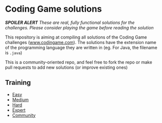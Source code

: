# Coding Game solutions

***SPOILER ALERT*** *These are real, fully functional solutions for the challenges. Please consider _playing the game_ before reading the solution*

This repository is aiming at compiling all solutions of the Coding Game challenges (www.codingame.com). The solutions have the extension name of the programming language they are written in (eg. For Java, the filename is `.java`)

This is a community-oriented repo, and feel free to fork the repo or make pull requests to add new solutions (or improve existing ones)

## Training
+ [Easy](./training/easy)
+ [Medium](./training/medium)
+ [Hard](./training/hard)
+ [Expert](./training/expert)
+ [Community](./training/community)


